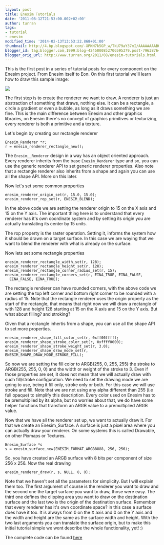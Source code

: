```yaml
---
layout: post
title: Enesim Tutorials
date: '2011-08-12T21:53:00.002+02:00'
author: turran
tags:
- tutorial
- enesim
modified_time: '2014-02-13T13:53:22.868+01:00'
thumbnail: http://4.bp.blogspot.com/-XPKN7k5GP_w/TkU79aY37mI/AAAAAAAABOQ/5xNvVECC1xA/s72-c/enesim_tutorial01.png
blogger_id: tag:blogger.com,1999:blog-4245000852706595379.post-7963876471360306788
blogger_orig_url: http://www.turran.org/2011/08/enesim-tutorials.html
---
```


This is the first post in a series of tutorial posts for every component on the Enesim project. From Enesim itself to Eon. On this first tutorial we'll learn how to draw this sample image:  
  
[![](http://4.bp.blogspot.com/-XPKN7k5GP_w/TkU79aY37mI/AAAAAAAABOQ/5xNvVECC1xA/s400/enesim_tutorial01.png)](http://4.bp.blogspot.com/-XPKN7k5GP_w/TkU79aY37mI/AAAAAAAABOQ/5xNvVECC1xA/s1600/enesim_tutorial01.png)  
  
The first step is to create the renderer we want to draw. A renderer is just an abstraction of something that draws, nothing else. It can be a rectangle, a circle a gradient or even a bubble, as long as it draws something we are fine. This is the main difference between Enesim and other graphics libraries, on Enesim there's no concept of graphics primitives or texturizing, every renderer is both a primitive and a texture.  
  
Let's begin by creating our rectangle renderer  
  
```
Enesim_Renderer *r;  
r = enesim_renderer_rectangle_new();  
```
  
The `Enesim__Renderer` design in a way has an object oriented approach. Every renderer inherits from the base `Enesim_Renderer` type and so, you can use the generic renderer API to set generic renderer properties. Also note that a rectangle renderer also inherits from a shape and again you can use all the shape API. More on this later.  
  
Now let's set some common properties  

```
enesim_renderer_origin_set(r, 15.0, 15.0);  
enesim_renderer_rop_set(r, ENESIM_BLEND);  
```
  
In the above code we are setting the renderer origin to 15 on the X axis and 15 on the Y axis. The important thing here is to understand that every renderer has it's own coordinate system and by setting its origin you are actually translating its center by 15 units.  
  
The rop property is the raster operation. Setting it, informs the system how it should be drawn on a target surface. In this case we are waying that we want to blend the renderer with what is already on the surface.  
  
Now lets set some rectangle properties  

```
enesim_renderer_rectangle_width_set(r, 128);  
enesim_renderer_rectangle_height_set(r, 128);  
enesim_renderer_rectangle_corner_radius_set(r, 15);  
enesim_renderer_rectangle_corners_set(r, EINA_TRUE, EINA_FALSE,  
  EINA_FALSE, EINA_TRUE);  
```
  
The rectangle renderer can have rounded corners, with the above code we are setting the top left corner and bottom right corner to be rounded with a radius of 15. Note that the rectangle renderer uses the origin property as the start of the rectangle, that means that right now we will draw a rectangle of with 128 and height 128 starting at 15 on the X axis and 15 on the Y axis. But what about filling? and stroking?  
  
Given that a rectangle inhertis from a shape, you can use all the shape API to set more properties.  

```
enesim_renderer_shape_fill_color_set(r, 0xff00ffff);  
enesim_renderer_shape_stroke_color_set(r, 0xffff0000);  
enesim_renderer_shape_stroke_weight_set(r, 3.0);  
enesim_renderer_shape_draw_mode_set(r, ENESIM_SHAPE_DRAW_MODE_STROKE_FILL);  
```
  
So now we are setting the fill color to ARGB(255, 0, 255, 255) the stroke to ARGB(255, 255, 0, 0) and the width or weight of the stroke to 3. Even if those properties are set, it does not mean that we will actually draw with such fill/stroke configuration. We need to set the drawing mode we are going to use, being it fill only, stroke only or both. For this case we will use stroke and fill. Note that we are not using any alpha different than 255 (i.e full opaque) to simplify this description. Every color used on Enesim has to be premultiplied by its alpha, but no worries about that, we do have some helper functions that transform an ARGB value to a premultiplied ARGB value.  
  
Now that we have all the renderer set up, we want to actually draw it. For that we create an Enesim_Surface. A surface is just a pixel area where you can actually draw your renderer. On some systems this is called Drawable, on other Pixmaps or Textures.  
  
```
Enesim_Surface *s  
s = enesim_surface_new(ENESIM_FORMAT_ARGB8888, 256, 256);  
```
  
  
So, you have created an ARGB surface with 8 bits per component of size 256 x 256. Now the real drawing  
  
```
enesim_renderer_draw(r, s, NULL, 0, 0);  
```
  
Note that we haven't set all the parameters for simplicity. But I will explain them too. The first argument of course is the renderer you want to draw and the second one the target surface you want to draw, those were easy. The third one defines the clipping area you want to draw on the destination surface and the last two is the origin of the destination surface. Remember that every renderer has it's own coordinate space? in this case a surface does have it too. It is always from 0 on the X axis and 0 on the Y axis and the width and height are the same as the surface width and height. With the two last arguments you can translate the surface origin, but to make this initial tutorial simple we wont describe the whole functionality, yet! :)  
  
The complete code can be found [here](http://code.google.com/p/enesim/source/browse/trunk/utils/tutorials/enesim/tutorial01.c)
